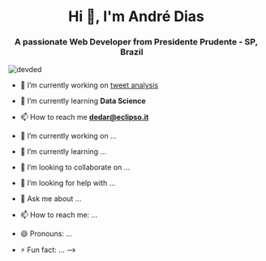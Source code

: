 <h1 align="center">Hi 👋, I'm André Dias</h1>
<h3 align="center">A passionate Web Developer from Presidente Prudente - SP,  Brazil <img src="https://image.flaticon.com/icons/svg/3022/3022546.svg" width="14"/> </h3>
<p align="left"> <img src="https://komarev.com/ghpvc/?username=devded" alt="devded" /> </p>

- 🔭 I’m currently working on [tweet analysis ](https://github.com/devded/NLP-Thesis)

- 🌱 I’m currently learning **Data Science**

- 📫 How to reach me **dedar@eclipso.it**

- 🔭 I’m currently working on ...
- 🌱 I’m currently learning ...
- 👯 I’m looking to collaborate on ...
- 🤔 I’m looking for help with ...
- 💬 Ask me about ...
- 📫 How to reach me: ...
- 😄 Pronouns: ...
- ⚡ Fun fact: ...
-->
